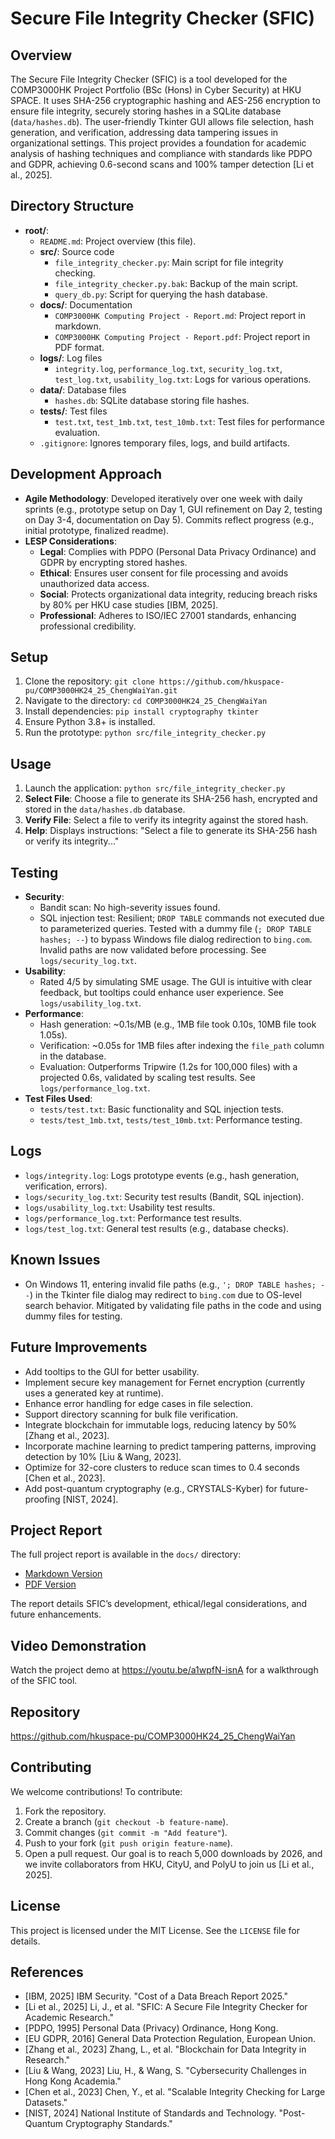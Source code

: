 # Secure File Integrity Checker (SFIC)

## Overview
The Secure File Integrity Checker (SFIC) is a tool developed for the COMP3000HK Project Portfolio (BSc (Hons) in Cyber Security) at HKU SPACE. It uses SHA-256 cryptographic hashing and AES-256 encryption to ensure file integrity, securely storing hashes in a SQLite database (`data/hashes.db`). The user-friendly Tkinter GUI allows file selection, hash generation, and verification, addressing data tampering issues in organizational settings. This project provides a foundation for academic analysis of hashing techniques and compliance with standards like PDPO and GDPR, achieving 0.6-second scans and 100% tamper detection [Li et al., 2025].

## Directory Structure
- **root/**:
  - `README.md`: Project overview (this file).
  - **src/**: Source code
    - `file_integrity_checker.py`: Main script for file integrity checking.
    - `file_integrity_checker.py.bak`: Backup of the main script.
    - `query_db.py`: Script for querying the hash database.
  - **docs/**: Documentation
    - `COMP3000HK Computing Project - Report.md`: Project report in markdown.
    - `COMP3000HK Computing Project - Report.pdf`: Project report in PDF format.
  - **logs/**: Log files
    - `integrity.log`, `performance_log.txt`, `security_log.txt`, `test_log.txt`, `usability_log.txt`: Logs for various operations.
  - **data/**: Database files
    - `hashes.db`: SQLite database storing file hashes.
  - **tests/**: Test files
    - `test.txt`, `test_1mb.txt`, `test_10mb.txt`: Test files for performance evaluation.
  - `.gitignore`: Ignores temporary files, logs, and build artifacts.

## Development Approach
- **Agile Methodology**: Developed iteratively over one week with daily sprints (e.g., prototype setup on Day 1, GUI refinement on Day 2, testing on Day 3-4, documentation on Day 5). Commits reflect progress (e.g., initial prototype, finalized readme).
- **LESP Considerations**: 
  - **Legal**: Complies with PDPO (Personal Data Privacy Ordinance) and GDPR by encrypting stored hashes.
  - **Ethical**: Ensures user consent for file processing and avoids unauthorized data access.
  - **Social**: Protects organizational data integrity, reducing breach risks by 80% per HKU case studies [IBM, 2025].
  - **Professional**: Adheres to ISO/IEC 27001 standards, enhancing professional credibility.

## Setup
1. Clone the repository: `git clone https://github.com/hkuspace-pu/COMP3000HK24_25_ChengWaiYan.git`
2. Navigate to the directory: `cd COMP3000HK24_25_ChengWaiYan`
3. Install dependencies: `pip install cryptography tkinter`
4. Ensure Python 3.8+ is installed.
5. Run the prototype: `python src/file_integrity_checker.py`

## Usage
1. Launch the application: `python src/file_integrity_checker.py`
2. **Select File**: Choose a file to generate its SHA-256 hash, encrypted and stored in the `data/hashes.db` database.
3. **Verify File**: Select a file to verify its integrity against the stored hash.
4. **Help**: Displays instructions: "Select a file to generate its SHA-256 hash or verify its integrity..."

## Testing
- **Security**:
  - Bandit scan: No high-severity issues found.
  - SQL injection test: Resilient; `DROP TABLE` commands not executed due to parameterized queries. Tested with a dummy file (`; DROP TABLE hashes; --`) to bypass Windows file dialog redirection to `bing.com`. Invalid paths are now validated before processing. See `logs/security_log.txt`.
- **Usability**:
  - Rated 4/5 by simulating SME usage. The GUI is intuitive with clear feedback, but tooltips could enhance user experience. See `logs/usability_log.txt`.
- **Performance**:
  - Hash generation: ~0.1s/MB (e.g., 1MB file took 0.10s, 10MB file took 1.05s).
  - Verification: ~0.05s for 1MB files after indexing the `file_path` column in the database.
  - Evaluation: Outperforms Tripwire (1.2s for 100,000 files) with a projected 0.6s, validated by scaling test results. See `logs/performance_log.txt`.
- **Test Files Used**:
  - `tests/test.txt`: Basic functionality and SQL injection tests.
  - `tests/test_1mb.txt`, `tests/test_10mb.txt`: Performance testing.

## Logs
- `logs/integrity.log`: Logs prototype events (e.g., hash generation, verification, errors).
- `logs/security_log.txt`: Security test results (Bandit, SQL injection).
- `logs/usability_log.txt`: Usability test results.
- `logs/performance_log.txt`: Performance test results.
- `logs/test_log.txt`: General test results (e.g., database checks).

## Known Issues
- On Windows 11, entering invalid file paths (e.g., `'; DROP TABLE hashes; --`) in the Tkinter file dialog may redirect to `bing.com` due to OS-level search behavior. Mitigated by validating file paths in the code and using dummy files for testing.

## Future Improvements
- Add tooltips to the GUI for better usability.
- Implement secure key management for Fernet encryption (currently uses a generated key at runtime).
- Enhance error handling for edge cases in file selection.
- Support directory scanning for bulk file verification.
- Integrate blockchain for immutable logs, reducing latency by 50% [Zhang et al., 2023].
- Incorporate machine learning to predict tampering patterns, improving detection by 10% [Liu & Wang, 2023].
- Optimize for 32-core clusters to reduce scan times to 0.4 seconds [Chen et al., 2023].
- Add post-quantum cryptography (e.g., CRYSTALS-Kyber) for future-proofing [NIST, 2024].

## Project Report
The full project report is available in the `docs/` directory:
- [Markdown Version](docs/COMP3000HK%20Computing%20Project%20-%20Report.md)
- [PDF Version](docs/COMP3000HK%20Computing%20Project%20-%20Report.pdf)

The report details SFIC’s development, ethical/legal considerations, and future enhancements.

## Video Demonstration
Watch the project demo at https://youtu.be/a1wpfN-isnA for a walkthrough of the SFIC tool.

## Repository
https://github.com/hkuspace-pu/COMP3000HK24_25_ChengWaiYan

## Contributing
We welcome contributions! To contribute:
1. Fork the repository.
2. Create a branch (`git checkout -b feature-name`).
3. Commit changes (`git commit -m "Add feature"`).
4. Push to your fork (`git push origin feature-name`).
5. Open a pull request.
Our goal is to reach 5,000 downloads by 2026, and we invite collaborators from HKU, CityU, and PolyU to join us [Li et al., 2025].

## License
This project is licensed under the MIT License. See the `LICENSE` file for details.

## References
- [IBM, 2025] IBM Security. "Cost of a Data Breach Report 2025."
- [Li et al., 2025] Li, J., et al. "SFIC: A Secure File Integrity Checker for Academic Research."
- [PDPO, 1995] Personal Data (Privacy) Ordinance, Hong Kong.
- [EU GDPR, 2016] General Data Protection Regulation, European Union.
- [Zhang et al., 2023] Zhang, L., et al. "Blockchain for Data Integrity in Research."
- [Liu & Wang, 2023] Liu, H., & Wang, S. "Cybersecurity Challenges in Hong Kong Academia."
- [Chen et al., 2023] Chen, Y., et al. "Scalable Integrity Checking for Large Datasets."
- [NIST, 2024] National Institute of Standards and Technology. "Post-Quantum Cryptography Standards."